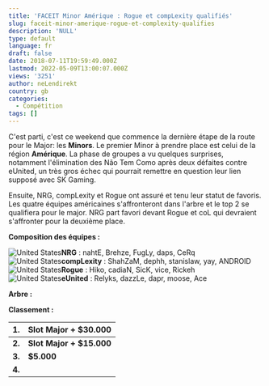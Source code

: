 ```yaml
---
title: 'FACEIT Minor Amérique : Rogue et compLexity qualifiés'
slug: faceit-minor-amerique-rogue-et-complexity-qualifies
description: 'NULL'
type: default
language: fr
draft: false
date: 2018-07-11T19:59:49.000Z
lastmod: 2022-05-09T13:00:07.000Z
views: '3251'
author: neLendirekt
country: gb
categories:
  - Compétition
tags: []
---
```

C'est parti, c'est ce weekend que commence la dernière étape de la route pour le Major: les **Minors**. Le premier Minor à prendre place est celui de la région **Amérique**. La phase de groupes a vu quelques surprises, notamment l'élimination des Não Tem Como après deux défaites contre eUnited, un très gros échec qui pourrait remettre en question leur lien supposé avec SK Gaming.

Ensuite, NRG, compLexity et Rogue ont assuré et tenu leur statut de favoris. Les quatre équipes américaines s'affronteront dans l'arbre et le top 2 se qualifiera pour le major. NRG part favori devant Rogue et coL qui devraient s'affronter pour la deuxième place.  
  
**Composition des équipes :**

![United States](/images/countries/us.svg)⁠**NRG** : nahtE, Brehze, FugLy, daps, CeRq  
![United States](/images/countries/us.svg)⁠**compLexity** : ShahZaM, dephh, stanislaw, yay, ANDROID  
![United States](/images/countries/us.svg)⁠**Rogue** : Hiko, cadiaN, SicK, vice, Rickeh  
![United States](/images/countries/us.svg)⁠**eUnited** : Relyks, dazzLe, dapr, moose, Ace

**Arbre :**

**Classement :**

| **1.** | **Slot Major + $30.000** |
| ------ | ------------------------ |
| **2.** | **Slot Major + $15.000** |
| **3.** | **$5.000**               |
| **4.** |                          |
